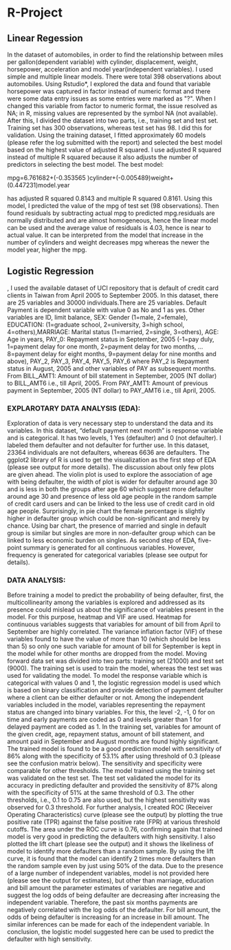 # R-Project
## Linear Regession

In the dataset of automobiles, in order to find the relationship between miles per gallon(dependent variable) with cylinder, displacement,
weight, horsepower, acceleration and model year(independent variables). I used simple and multiple linear models. There were total 398 
observations about automobiles. Using Rstudio*, I explored the data and found that variable horsepower was captured in factor instead of
numeric format and there were some data entry issues as some entries were marked as "?". When I changed this variable from factor to 
numeric format, the issue resolved as NA; in R, missing values are represented by the symbol NA (not available). After this, I divided the
dataset into two parts, i.e., training set and test set. Training set has 300 observations, whereas test set has 98. I did this for 
validation. Using the training dataset, I fitted approximately 60 models (please refer the log submitted with the report) and selected the
best model based on the highest value of adjusted R squared. I use adjusted R squared  instead of multiple R squared because it also 
adjusts the number of predictors in selecting the best model. The best model: 
	
mpg=6.761682+(-0.353565 )cylinder+(-0.005489)weight+(0.447231)model.year

has adjusted R squared 0.8143 and multiple R squared 0.8161. Using this model, I predicted the value of the mpg of test set
(98 observations). Then found residuals by subtracting actual mpg to predicted mpg.residuals are normally distributed and are almost 
homogeneous, hence the linear model can be used and the average value of residuals is 4.03,  hence is near to actual value. It can be
interpreted from the model that increase in the number of cylinders and weight decreases mpg whereas the newer the model year, higher 
the mpg. 

## Logistic Regression

, I used the available dataset of UCI repository that is default of credit card clients in Taiwan from April 2005 to September 2005. 
In this dataset, there are 25 variables and 30000 individuals.There are 25 variables. Default Payment is dependent variable with value 0
as No and 1 as yes. Other variables are ID, limit balance, SEX: Gender (1=male, 2=female), EDUCATION: (1=graduate school, 
2=university, 3=high school, 4=others),MARRIAGE: Marital status (1=married, 2=single, 3=others), AGE: Age in years, PAY_0: Repayment 
status in September, 2005 (-1=pay duly, 1=payment delay for one month, 2=payment delay for two months, … 8=payment delay for eight 
months, 9=payment delay for nine months and above), PAY_2, PAY_3, PAY_4, PAY_5, PAY_6 where PAY_2 is Repayment status in August, 2005
and other variables of PAY as subsequent months. From BILL_AMT1: Amount of bill statement in September, 2005 (NT dollar) to BILL_AMT6
i.e., till April, 2005. From PAY_AMT1: Amount of previous payment in September, 2005 (NT dollar) to PAY_AMT6 i.e., till April, 2005.

### EXPLAROTARY DATA ANALYSIS (EDA):
Exploration of data is very necessary step to understand the data and its variables.  In this dataset, “default payment next month” is 
response variable and is categorical. It has two levels, 1 Yes (defaulter) and 0 (not defaulter). I labeled them defaulter and not 
defaulter for further use. In this dataset, 23364 individuals are not defaulters, whereas 6636 are defaulters. 
The ggplot2 library of R is used to get the visualization as the first step of EDA (please see output for more details).
The discussion about only few plots are given ahead. The violin plot is used to explore the association of age with being defaulter,
the width of plot is wider for defaulter around age 30 and is less in both the groups after age 60 which suggest more defaulter around 
age 30 and presence of less old age people in the random sample of credit card users and can be linked to the less use of credit card in
old age people. Surprisingly, in pie chart the female percentage is slightly higher in defaulter group which could be non-significant
and merely by chance. Using bar chart, the presence of married and single in default group is similar but singles are more in 
non-defaulter group which can be linked to less economic burden on singles. As second step of EDA, five-point summary is generated for
all continuous variables. However, frequency is generated for categorical variables (please see output for details). 

### DATA ANALYSIS:
Before training a model to predict the probability of being defaulter, first, the multicollinearity among the variables is explored and 
addressed as its presence could mislead us about the significance of variables present in the model. For this purpose, heatmap and
VIF are used.  Heatmap for continuous variables suggests that variables for amount of bill from April to September are highly correlated.
The variance inflation factor (VIF) of these variables found to have the value of more than 10 (which should be less than 5) so only one
such variable for amount of bill for September is kept in the model while for other months are dropped from the model. Moving forward 
data set was divided into two parts: training set (21000) and test set (9000). The training set is used to train the model, whereas the
test set was used for validating the model. To model the response variable which is categorical with values 0 and 1, the logistic
regression model is used which is based on binary classification and provide detection of payment defaulter where a client can be either
defaulter or not.  Among the independent variables included in the model, variables representing the repayment status are changed into 
binary variables. For this, the level -2, -1, 0 for on time and early payments are coded as 0 and levels greater than 1 for delayed 
payment are coded as 1. In the training set, variables for amount of the given credit, age, repayment status, amount of bill statement,
and amount paid in September and August months are found highly significant. The trained model is found to be a good prediction model 
with sensitivity of 86% along with the specificity of 53.1% after using threshold of 0.3 (please see the confusion matrix below).
The sensitivity and specificity were comparable for other thresholds. The model trained using the training set was validated on the test
set. 
The test set validated the model for its accuracy in predicting defaulter and provided the sensitivity of 87% along with the specificity of 51% at the same threshold of 0.3. The other thresholds, i.e., 0.1 to 0.75 are also used, but the highest sensitivity was observed for 0.3 threshold. For further analysis, I created ROC (Receiver Operating Characteristics) curve (please see the output) by plotting the true positive rate (TPR) against the false positive rate (FPR) at various threshold cutoffs. The area under the ROC curve is 0.76, confirming again that trained model is very good in predicting the defaulters with high sensitivity. I also plotted the lift chart (please see the output) and it shows the likeliness of model to identify more defaulters than a random sample. By using the lift curve, it is found that the model can identify 2 times more defaulters than the random sample even by just using 50% of the data. Due to the presence of a large number of independent variables, model is not provided here (please see the output for estimates), but other than marriage, education and bill amount the parameter estimates of variables are negative and suggest the log odds of being defaulter are decreasing after increasing the independent variable. Therefore, the past six months payments are negatively correlated with the log odds of the defaulter. For bill amount, the odds of being defaulter is increasing for an increase in bill amount. The similar inferences can be made for each of the independent variable. In conclusion, the logistic model suggested here can be used to predict the defaulter with high sensitivity. 
